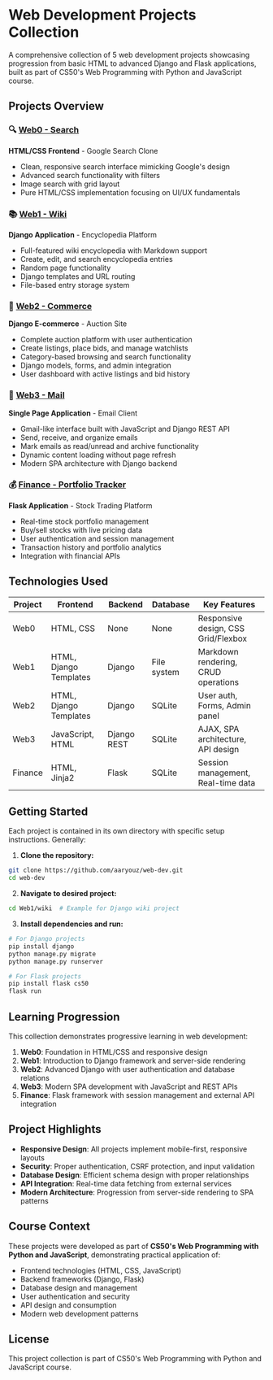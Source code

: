 # Web Development Projects Collection

A comprehensive collection of 5 web development projects showcasing progression from basic HTML to advanced Django and Flask applications, built as part of CS50's Web Programming with Python and JavaScript course.

## Projects Overview

### 🔍 [Web0 - Search](./Web0/)
**HTML/CSS Frontend** - Google Search Clone
- Clean, responsive search interface mimicking Google's design
- Advanced search functionality with filters
- Image search with grid layout
- Pure HTML/CSS implementation focusing on UI/UX fundamentals

### 📚 [Web1 - Wiki](./Web1/)
**Django Application** - Encyclopedia Platform
- Full-featured wiki encyclopedia with Markdown support
- Create, edit, and search encyclopedia entries
- Random page functionality
- Django templates and URL routing
- File-based entry storage system

### 🛒 [Web2 - Commerce](./Web2/)
**Django E-commerce** - Auction Site
- Complete auction platform with user authentication
- Create listings, place bids, and manage watchlists
- Category-based browsing and search functionality
- Django models, forms, and admin integration
- User dashboard with active listings and bid history

### 📧 [Web3 - Mail](./Web3/)
**Single Page Application** - Email Client
- Gmail-like interface built with JavaScript and Django REST API
- Send, receive, and organize emails
- Mark emails as read/unread and archive functionality
- Dynamic content loading without page refresh
- Modern SPA architecture with Django backend

### 💰 [Finance - Portfolio Tracker](./finance/)
**Flask Application** - Stock Trading Platform
- Real-time stock portfolio management
- Buy/sell stocks with live pricing data
- User authentication and session management
- Transaction history and portfolio analytics
- Integration with financial APIs

## Technologies Used

| Project | Frontend | Backend | Database | Key Features |
|---------|----------|---------|----------|--------------|
| Web0 | HTML, CSS | None | None | Responsive design, CSS Grid/Flexbox |
| Web1 | HTML, Django Templates | Django | File system | Markdown rendering, CRUD operations |
| Web2 | HTML, Django Templates | Django | SQLite | User auth, Forms, Admin panel |
| Web3 | JavaScript, HTML | Django REST | SQLite | AJAX, SPA architecture, API design |
| Finance | HTML, Jinja2 | Flask | SQLite | Session management, Real-time data |

## Getting Started

Each project is contained in its own directory with specific setup instructions. Generally:

1. **Clone the repository:**
```bash
git clone https://github.com/aaryouz/web-dev.git
cd web-dev
```

2. **Navigate to desired project:**
```bash
cd Web1/wiki  # Example for Django wiki project
```

3. **Install dependencies and run:**
```bash
# For Django projects
pip install django
python manage.py migrate
python manage.py runserver

# For Flask projects
pip install flask cs50
flask run
```

## Learning Progression

This collection demonstrates progressive learning in web development:

1. **Web0**: Foundation in HTML/CSS and responsive design
2. **Web1**: Introduction to Django framework and server-side rendering
3. **Web2**: Advanced Django with user authentication and database relations
4. **Web3**: Modern SPA development with JavaScript and REST APIs
5. **Finance**: Flask framework with session management and external API integration

## Project Highlights

- **Responsive Design**: All projects implement mobile-first, responsive layouts
- **Security**: Proper authentication, CSRF protection, and input validation
- **Database Design**: Efficient schema design with proper relationships
- **API Integration**: Real-time data fetching from external services
- **Modern Architecture**: Progression from server-side rendering to SPA patterns

## Course Context

These projects were developed as part of **CS50's Web Programming with Python and JavaScript**, demonstrating practical application of:
- Frontend technologies (HTML, CSS, JavaScript)
- Backend frameworks (Django, Flask)
- Database design and management
- User authentication and security
- API design and consumption
- Modern web development patterns

## License

This project collection is part of CS50's Web Programming with Python and JavaScript course.
